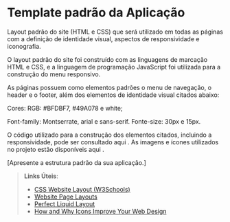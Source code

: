 # Template padrão da Aplicação

Layout padrão do site (HTML e CSS) que será utilizado em todas as páginas com a definição de identidade visual, aspectos de responsividade e iconografia.

O layout padrão do site foi construído com as linguagens de marcação HTML e CSS, e a linguagem de programação JavaScript foi utilizada para a construção do menu responsivo.

As páginas possuem como elementos padrões o menu de navegação, o header e o footer, além dos elementos de identidade visual citados abaixo:

Cores: RGB: #BFDBF7, #49A078 e white;

Font-family: Montserrate, arial e sans-serif.
Fonte-size:  30px e 15px.

O código utilizado para a construção dos elementos citados, incluindo a responsividade, pode ser consultado aqui . As imagens e ícones utilizados no projeto estão disponíveis aqui .

[Apresente a estrutura padrão da sua aplicação.]

> **Links Úteis**:
>
> - [CSS Website Layout (W3Schools)](https://www.w3schools.com/css/css_website_layout.asp)
> - [Website Page Layouts](http://www.cellbiol.com/bioinformatics_web_development/chapter-3-your-first-web-page-learning-html-and-css/website-page-layouts/)
> - [Perfect Liquid Layout](https://matthewjamestaylor.com/perfect-liquid-layouts)
> - [How and Why Icons Improve Your Web Design](https://usabilla.com/blog/how-and-why-icons-improve-you-web-design/)
